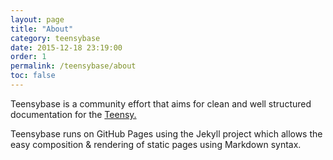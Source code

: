 ```yaml
---
layout: page
title: "About"
category: teensybase
date: 2015-12-18 23:19:00
order: 1
permalink: /teensybase/about
toc: false
---
```


Teensybase is a community effort that aims for clean and well structured documentation for the [Teensy.](http://pjrc.com/teensy/index.html)

Teensybase runs on GitHub Pages using the Jekyll project which allows the easy composition & rendering of static pages using Markdown syntax.
